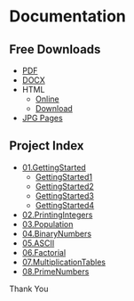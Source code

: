 # Documentation 

## Free Downloads
- [PDF](JavaProjects.pdf)
- [DOCX](JavaProjects.docx)
- HTML
  - [Online](https://pisaucer.github.io/ASUJava/docs/htmlbook/)
  - [Download](javaprojectshtml.zip)
- [JPG Pages](bookimages/)

## Project Index
- [01.GettingStarted](01.GettingStarted/)
    - [GettingStarted1](01.GettingStarted/GettingStarted1/)
    - [GettingStarted2](01.GettingStarted/GettingStarted2/)
    - [GettingStarted3](01.GettingStarted/GettingStarted3/)
    - [GettingStarted4](01.GettingStarted/GettingStarted4/)
- [02.PrintingIntegers](02.PrintingIntegers/)
- [03.Population](03.Population/)
- [04.BinaryNumbers](04.BinaryNumbers/)
- [05.ASCII](05.ASCII/)
- [06.Factorial](06.Factorial/)
- [07.MultiplicationTables](07.MultiplicationTables/)
- [08.PrimeNumbers](08.PrimeNumbers/)

Thank You
